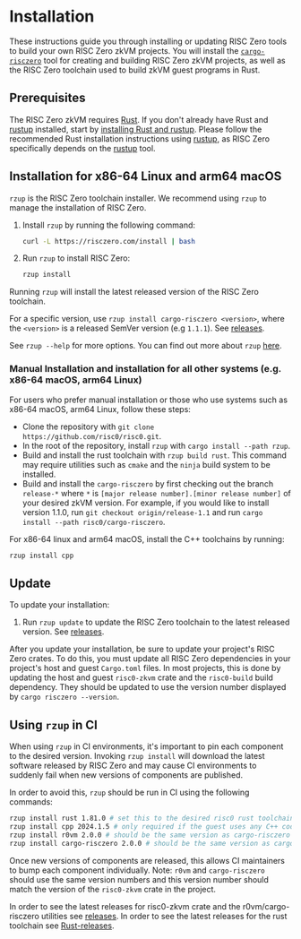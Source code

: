 # Installation

These instructions guide you through installing or updating RISC Zero tools to build your own RISC Zero zkVM projects. You will install the [`cargo-risczero`][cargo-risczero] tool for creating and building RISC Zero zkVM projects, as well as the RISC Zero toolchain used to build zkVM guest programs in Rust.

## Prerequisites

The RISC Zero zkVM requires [Rust]. If you don't already have Rust and [rustup] installed, start by [installing Rust and rustup][install-rust]. Please follow the recommended Rust installation instructions using [rustup], as RISC Zero specifically depends on the [rustup] tool.

## Installation for x86-64 Linux and arm64 macOS

`rzup` is the RISC Zero toolchain installer. We recommend using `rzup` to manage the installation of RISC Zero.

1. Install `rzup` by running the following command:
   ```sh
   curl -L https://risczero.com/install | bash
   ```
2. Run `rzup` to install RISC Zero:
   ```sh
   rzup install
   ```

Running `rzup` will install the latest released version of the RISC Zero toolchain.

For a specific version, use `rzup install cargo-risczero <version>`, where the `<version>` is a released SemVer version (e.g `1.1.1`). See [releases].

See `rzup --help` for more options. You can find out more about `rzup` [here][rzup-repo].

### Manual Installation and installation for all other systems (e.g. x86-64 macOS, arm64 Linux)

For users who prefer manual installation or those who use systems such as x86-64 macOS, arm64 Linux, follow these steps:

- Clone the repository with `git clone https://github.com/risc0/risc0.git`.
- In the root of the repository, install `rzup` with `cargo install --path rzup`.
- Build and install the rust toolchain with `rzup build rust`. This command may require utilities such as `cmake` and the `ninja` build system to be installed.
- Build and install the `cargo-risczero` by first checking out the branch `release-*` where `*` is `[major release number].[minor release number]` of your desired zkVM version. For example, if you would like to install version 1.1.0, run `git checkout origin/release-1.1` and run `cargo install --path risc0/cargo-risczero`.

For x86-64 linux and arm64 macOS, install the C++ toolchains by running:

```sh
rzup install cpp
```

## Update

To update your installation:

1. Run `rzup update` to update the RISC Zero toolchain to the latest released version. See [releases].

After you update your installation, be sure to update your project's RISC Zero crates. To do this, you must update all RISC Zero dependencies in your project's host and guest `Cargo.toml` files. In most projects, this is done by updating the host and guest `risc0-zkvm` crate and the `risc0-build` build dependency. They should be updated to use the version number displayed by `cargo risczero --version`.

## Using `rzup` in CI

When using `rzup` in CI environments, it's important to pin each component to
the desired version. Invoking `rzup install` will download the latest software
released by RISC Zero and may cause CI environments to suddenly fail when new
versions of components are published.

In order to avoid this, `rzup` should be run in CI using the following commands:

```sh
rzup install rust 1.81.0 # set this to the desired risc0 rust toolchain.
rzup install cpp 2024.1.5 # only required if the guest uses any C++ code or rust crates that bind to C++ code.
rzup install r0vm 2.0.0 # should be the same version as cargo-risczero and risc0-zkvm crate
rzup install cargo-risczero 2.0.0 # should be the same version as cargo-risczero and risc0-zkvm crate
```

Once new versions of components are released, this allows CI maintainers to bump
each component individually. Note: `r0vm` and `cargo-risczero` should use the
same version numbers and this version number should match the version of the
`risc0-zkvm` crate in the project.

In order to see the latest releases for risc0-zkvm crate and the r0vm/cargo-risczero utilities see [releases].
In order to see the latest releases for the rust toolchain see [Rust-releases].

[cargo-risczero]: https://crates.io/crates/cargo-risczero
[install-rust]: https://doc.rust-lang.org/cargo/getting-started/installation.html
[releases]: https://github.com/risc0/risc0/releases
[Rust]: https://www.rust-lang.org
[Rust-releases]: https://github.com/risc0/rust/releases
[rustup]: https://rustup.rs
[rzup-repo]: https://github.com/risc0/risc0/tree/release-2.2/rzup
